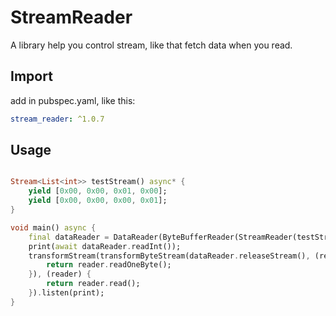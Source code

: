 # StreamReader

A library help you control stream, like that fetch data when you read.

## Import

add in pubspec.yaml, like this:

```yaml
stream_reader: ^1.0.7
```

## Usage

```dart

Stream<List<int>> testStream() async* {
	yield [0x00, 0x00, 0x01, 0x00];
	yield [0x00, 0x00, 0x00, 0x01];
}

void main() async {
	final dataReader = DataReader(ByteBufferReader(StreamReader(testStream())));
	print(await dataReader.readInt());
	transformStream(transformByteStream(dataReader.releaseStream(), (reader) {
		return reader.readOneByte();
	}), (reader) {
		return reader.read();
	}).listen(print);
}
```
